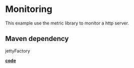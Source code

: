 # Monitoring

This example use the metric library to monitor a http server.

## Maven dependency
jettyFactory

[**code**](https://github.com/factoryfx/factoryfx/tree/master/docu/src/main/java/io/github/factoryfx/docu/monitoring)